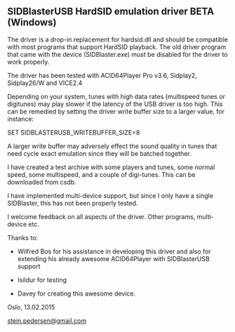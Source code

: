 SIDBlasterUSB HardSID emulation driver BETA (Windows)
-----------------------------------------------------

The driver is a drop-in replacement for hardsid.dll and should be compatible
with most programs that support HardSID playback. The old driver program that
came with the device (SIDBlaster.exe) must be disabled for the driver to work
properly.

The driver has been tested with ACID64Player Pro v3.6, Sidplay2, Sidplay26/W and VICE2.4

Depending on your system, tunes with high data rates (multispeed tunes or digitunes) may 
play slower if the latency of the USB driver is too high. This can be remedied by setting
the driver write buffer size to a larger value, for instance:

SET SIDBLASTERUSB_WRITEBUFFER_SIZE=8

A larger write buffer may adversely effect the sound quality in tunes that need cycle exact 
emulation since they will be batched together.

I have created a test archive with some players and tunes, some normal speed, some multispeed,
and a couple of digi-tunes. This can be downloaded from csdb.

I have implemented multi-device support, but since I only have a single SIDBlaster, this has
not been properly tested.

I welcome feedback on all aspects of the driver. Other programs, multi-device etc.

Thanks to:

* Wilfred Bos for his assistance in developing this driver and also for extending his
already awesome ACID64Player with SIDBlasterUSB support

* Isildur for testing

* Davey for creating this awesome device.

Oslo, 13.02.2015

stein.pedersen@gmail.com

